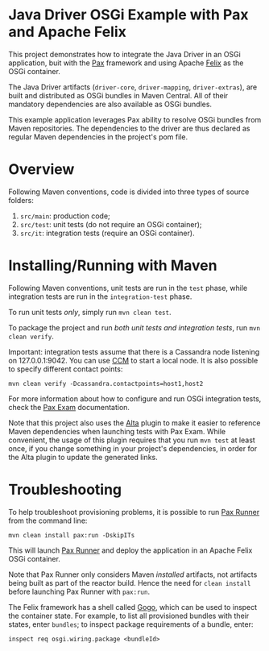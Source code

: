 # Java Driver OSGi Example with Pax and Apache Felix

This project demonstrates how to integrate the Java Driver in an OSGi application,
buit with the [Pax] framework and using Apache [Felix] as the OSGi container.

The Java Driver artifacts (`driver-core`, `driver-mapping`, `driver-extras`), 
are built and distributed as OSGi bundles in Maven Central. All of their
mandatory dependencies are also available as OSGi bundles.

This example application leverages Pax ability to resolve OSGi bundles from
Maven repositories. The dependencies to the driver are thus declared as regular 
Maven dependencies in the project's pom file.

# Overview

Following Maven conventions, code is divided into three types of source folders:

1. `src/main`: production code;
2. `src/test`: unit tests (do not require an OSGi container);
3. `src/it`: integration tests (require an OSGi container).

# Installing/Running with Maven

Following Maven conventions, unit tests are run in the `test` phase, 
while integration tests are run in the `integration-test` phase.

To run unit tests _only_, simply run `mvn clean test`.

To package the project and run _both unit tests and integration tests_, 
run `mvn clean verify`. 

Important: integration tests assume that there is a Cassandra node listening on 127.0.0.1:9042.
You can use [CCM] to start a local node. It is also possible to specify different contact points:

    mvn clean verify -Dcassandra.contactpoints=host1,host2

For more information about how to configure and run OSGi integration tests,
check the [Pax Exam] documentation. 

Note that this project also uses the
[Alta] plugin to make it easier to reference Maven dependencies
when launching tests with Pax Exam.
While convenient, the usage of this plugin requires that
you run `mvn test` at least once, if you change something
in your project's dependencies, in order for the Alta
plugin to update the generated links.

# Troubleshooting

To help troubleshoot provisioning problems, it is possible to
run [Pax Runner] from the command line:

    mvn clean install pax:run -DskipITs

This will launch [Pax Runner] and deploy the application in an 
Apache Felix OSGi container.

Note that Pax Runner only considers Maven _installed_
artifacts, not artifacts being built as part of the
reactor build. Hence the need for `clean install`
before launching Pax Runner with `pax:run`.

The Felix framework has a shell called [Gogo], 
which can be used to inspect the container state.
For example, to list all provisioned bundles with their states,
enter `bundles`; to inspect package requirements of a bundle,
enter:

    inspect req osgi.wiring.package <bundleId>


[Pax]:https://ops4j1.jira.com/wiki/display/ops4j/Pax
[Pax Exam]:https://ops4j1.jira.com/wiki/display/PAXEXAM4
[Pax Runner]:https://ops4j1.jira.com/wiki/display/paxrunner/
[Felix]:https://cwiki.apache.org/confluence/display/FELIX/Index
[CCM]:https://github.com/pcmanus/ccm
[Alta]:http://veithen.github.io/alta/examples/pax-exam.html
[Gogo]:http://felix.apache.org/documentation/subprojects/apache-felix-gogo.html
